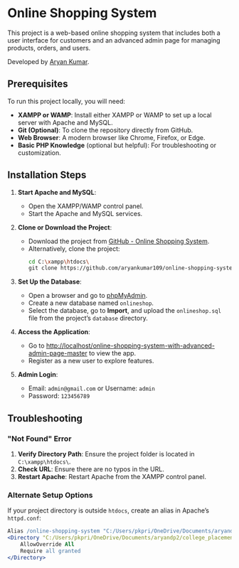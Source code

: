 # Online Shopping System

This project is a web-based online shopping system that includes both a user interface for customers and an advanced admin page for managing products, orders, and users.

Developed by [Aryan Kumar](https://github.com/aryankumar109).

## Prerequisites

To run this project locally, you will need:

- **XAMPP or WAMP**: Install either XAMPP or WAMP to set up a local server with Apache and MySQL.
- **Git (Optional)**: To clone the repository directly from GitHub.
- **Web Browser**: A modern browser like Chrome, Firefox, or Edge.
- **Basic PHP Knowledge** (optional but helpful): For troubleshooting or customization.

## Installation Steps

1. **Start Apache and MySQL**:
   - Open the XAMPP/WAMP control panel.
   - Start the Apache and MySQL services.

2. **Clone or Download the Project**:
   - Download the project from [GitHub - Online Shopping System](https://github.com/aryankumar109/online-shopping-system-with-advanced-admin-page).
   - Alternatively, clone the project:
     ```bash
     cd C:\xampp\htdocs\
     git clone https://github.com/aryankumar109/online-shopping-system-with-advanced-admin-page.git
     ```

3. **Set Up the Database**:
   - Open a browser and go to [phpMyAdmin](http://localhost/phpmyadmin).
   - Create a new database named `onlineshop`.
   - Select the database, go to **Import**, and upload the `onlineshop.sql` file from the project’s `database` directory.

4. **Access the Application**:
   - Go to [http://localhost/online-shopping-system-with-advanced-admin-page-master](http://localhost/online-shopping-system-with-advanced-admin-page-master) to view the app.
   - Register as a new user to explore features.

5. **Admin Login**:
   - Email: `admin@gmail.com` or Username: `admin`
   - Password: `123456789`

## Troubleshooting

### "Not Found" Error
1. **Verify Directory Path**: Ensure the project folder is located in `C:\xampp\htdocs\`.
2. **Check URL**: Ensure there are no typos in the URL.
3. **Restart Apache**: Restart Apache from the XAMPP control panel.

### Alternate Setup Options
If your project directory is outside `htdocs`, create an alias in Apache’s `httpd.conf`:
   ```apache
   Alias /online-shopping-system "C:/Users/pkpri/OneDrive/Documents/aryandp2/college_placement/project/clone/online-shopping-system"
   <Directory "C:/Users/pkpri/OneDrive/Documents/aryandp2/college_placement/project/clone/online-shopping-system">
       AllowOverride All
       Require all granted
   </Directory>
